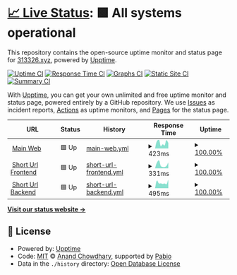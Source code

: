 # [📈 Live Status](https://monitor.313326.xyz): <!--live status--> **🟩 All systems operational**

This repository contains the open-source uptime monitor and status page for [313326.xyz](https://313326.xyz), powered by [Upptime](https://github.com/upptime/upptime).

[![Uptime CI](https://github.com/313326/monitor/workflows/Uptime%20CI/badge.svg)](https://github.com/313326/monitor/actions?query=workflow%3A%22Uptime+CI%22)
[![Response Time CI](https://github.com/313326/monitor/workflows/Response%20Time%20CI/badge.svg)](https://github.com/313326/monitor/actions?query=workflow%3A%22Response+Time+CI%22)
[![Graphs CI](https://github.com/313326/monitor/workflows/Graphs%20CI/badge.svg)](https://github.com/313326/monitor/actions?query=workflow%3A%22Graphs+CI%22)
[![Static Site CI](https://github.com/313326/monitor/workflows/Static%20Site%20CI/badge.svg)](https://github.com/313326/monitor/actions?query=workflow%3A%22Static+Site+CI%22)
[![Summary CI](https://github.com/313326/monitor/workflows/Summary%20CI/badge.svg)](https://github.com/313326/monitor/actions?query=workflow%3A%22Summary+CI%22)

With [Upptime](https://upptime.js.org), you can get your own unlimited and free uptime monitor and status page, powered entirely by a GitHub repository. We use [Issues](https://github.com/313326/monitor/issues) as incident reports, [Actions](https://github.com/313326/monitor/actions) as uptime monitors, and [Pages](https://monitor.313326.xyz) for the status page.

<!--start: status pages-->
<!-- This summary is generated by Upptime (https://github.com/upptime/upptime) -->
<!-- Do not edit this manually, your changes will be overwritten -->
<!-- prettier-ignore -->
| URL | Status | History | Response Time | Uptime |
| --- | ------ | ------- | ------------- | ------ |
| <img alt="" src="https://icons.duckduckgo.com/ip3/313326.xyz.ico" height="13"> [Main Web](https://313326.xyz/) | 🟩 Up | [main-web.yml](https://github.com/313326/monitor/commits/HEAD/history/main-web.yml) | <details><summary><img alt="Response time graph" src="./graphs/main-web/response-time-week.png" height="20"> 423ms</summary><br><a href="https://monitor.313326.xyz/history/main-web"><img alt="Response time 242" src="https://img.shields.io/endpoint?url=https%3A%2F%2Fraw.githubusercontent.com%2F313326%2Fmonitor%2FHEAD%2Fapi%2Fmain-web%2Fresponse-time.json"></a><br><a href="https://monitor.313326.xyz/history/main-web"><img alt="24-hour response time 169" src="https://img.shields.io/endpoint?url=https%3A%2F%2Fraw.githubusercontent.com%2F313326%2Fmonitor%2FHEAD%2Fapi%2Fmain-web%2Fresponse-time-day.json"></a><br><a href="https://monitor.313326.xyz/history/main-web"><img alt="7-day response time 423" src="https://img.shields.io/endpoint?url=https%3A%2F%2Fraw.githubusercontent.com%2F313326%2Fmonitor%2FHEAD%2Fapi%2Fmain-web%2Fresponse-time-week.json"></a><br><a href="https://monitor.313326.xyz/history/main-web"><img alt="30-day response time 352" src="https://img.shields.io/endpoint?url=https%3A%2F%2Fraw.githubusercontent.com%2F313326%2Fmonitor%2FHEAD%2Fapi%2Fmain-web%2Fresponse-time-month.json"></a><br><a href="https://monitor.313326.xyz/history/main-web"><img alt="1-year response time 244" src="https://img.shields.io/endpoint?url=https%3A%2F%2Fraw.githubusercontent.com%2F313326%2Fmonitor%2FHEAD%2Fapi%2Fmain-web%2Fresponse-time-year.json"></a></details> | <details><summary><a href="https://monitor.313326.xyz/history/main-web">100.00%</a></summary><a href="https://monitor.313326.xyz/history/main-web"><img alt="All-time uptime 99.98%" src="https://img.shields.io/endpoint?url=https%3A%2F%2Fraw.githubusercontent.com%2F313326%2Fmonitor%2FHEAD%2Fapi%2Fmain-web%2Fuptime.json"></a><br><a href="https://monitor.313326.xyz/history/main-web"><img alt="24-hour uptime 100.00%" src="https://img.shields.io/endpoint?url=https%3A%2F%2Fraw.githubusercontent.com%2F313326%2Fmonitor%2FHEAD%2Fapi%2Fmain-web%2Fuptime-day.json"></a><br><a href="https://monitor.313326.xyz/history/main-web"><img alt="7-day uptime 100.00%" src="https://img.shields.io/endpoint?url=https%3A%2F%2Fraw.githubusercontent.com%2F313326%2Fmonitor%2FHEAD%2Fapi%2Fmain-web%2Fuptime-week.json"></a><br><a href="https://monitor.313326.xyz/history/main-web"><img alt="30-day uptime 99.88%" src="https://img.shields.io/endpoint?url=https%3A%2F%2Fraw.githubusercontent.com%2F313326%2Fmonitor%2FHEAD%2Fapi%2Fmain-web%2Fuptime-month.json"></a><br><a href="https://monitor.313326.xyz/history/main-web"><img alt="1-year uptime 99.98%" src="https://img.shields.io/endpoint?url=https%3A%2F%2Fraw.githubusercontent.com%2F313326%2Fmonitor%2FHEAD%2Fapi%2Fmain-web%2Fuptime-year.json"></a></details>
| <img alt="" src="https://icons.duckduckgo.com/ip3/link.313326.xyz.ico" height="13"> [Short Url Frontend](https://link.313326.xyz/) | 🟩 Up | [short-url-frontend.yml](https://github.com/313326/monitor/commits/HEAD/history/short-url-frontend.yml) | <details><summary><img alt="Response time graph" src="./graphs/short-url-frontend/response-time-week.png" height="20"> 331ms</summary><br><a href="https://monitor.313326.xyz/history/short-url-frontend"><img alt="Response time 292" src="https://img.shields.io/endpoint?url=https%3A%2F%2Fraw.githubusercontent.com%2F313326%2Fmonitor%2FHEAD%2Fapi%2Fshort-url-frontend%2Fresponse-time.json"></a><br><a href="https://monitor.313326.xyz/history/short-url-frontend"><img alt="24-hour response time 462" src="https://img.shields.io/endpoint?url=https%3A%2F%2Fraw.githubusercontent.com%2F313326%2Fmonitor%2FHEAD%2Fapi%2Fshort-url-frontend%2Fresponse-time-day.json"></a><br><a href="https://monitor.313326.xyz/history/short-url-frontend"><img alt="7-day response time 331" src="https://img.shields.io/endpoint?url=https%3A%2F%2Fraw.githubusercontent.com%2F313326%2Fmonitor%2FHEAD%2Fapi%2Fshort-url-frontend%2Fresponse-time-week.json"></a><br><a href="https://monitor.313326.xyz/history/short-url-frontend"><img alt="30-day response time 359" src="https://img.shields.io/endpoint?url=https%3A%2F%2Fraw.githubusercontent.com%2F313326%2Fmonitor%2FHEAD%2Fapi%2Fshort-url-frontend%2Fresponse-time-month.json"></a><br><a href="https://monitor.313326.xyz/history/short-url-frontend"><img alt="1-year response time 295" src="https://img.shields.io/endpoint?url=https%3A%2F%2Fraw.githubusercontent.com%2F313326%2Fmonitor%2FHEAD%2Fapi%2Fshort-url-frontend%2Fresponse-time-year.json"></a></details> | <details><summary><a href="https://monitor.313326.xyz/history/short-url-frontend">100.00%</a></summary><a href="https://monitor.313326.xyz/history/short-url-frontend"><img alt="All-time uptime 100.00%" src="https://img.shields.io/endpoint?url=https%3A%2F%2Fraw.githubusercontent.com%2F313326%2Fmonitor%2FHEAD%2Fapi%2Fshort-url-frontend%2Fuptime.json"></a><br><a href="https://monitor.313326.xyz/history/short-url-frontend"><img alt="24-hour uptime 100.00%" src="https://img.shields.io/endpoint?url=https%3A%2F%2Fraw.githubusercontent.com%2F313326%2Fmonitor%2FHEAD%2Fapi%2Fshort-url-frontend%2Fuptime-day.json"></a><br><a href="https://monitor.313326.xyz/history/short-url-frontend"><img alt="7-day uptime 100.00%" src="https://img.shields.io/endpoint?url=https%3A%2F%2Fraw.githubusercontent.com%2F313326%2Fmonitor%2FHEAD%2Fapi%2Fshort-url-frontend%2Fuptime-week.json"></a><br><a href="https://monitor.313326.xyz/history/short-url-frontend"><img alt="30-day uptime 100.00%" src="https://img.shields.io/endpoint?url=https%3A%2F%2Fraw.githubusercontent.com%2F313326%2Fmonitor%2FHEAD%2Fapi%2Fshort-url-frontend%2Fuptime-month.json"></a><br><a href="https://monitor.313326.xyz/history/short-url-frontend"><img alt="1-year uptime 99.99%" src="https://img.shields.io/endpoint?url=https%3A%2F%2Fraw.githubusercontent.com%2F313326%2Fmonitor%2FHEAD%2Fapi%2Fshort-url-frontend%2Fuptime-year.json"></a></details>
| <img alt="" src="https://icons.duckduckgo.com/ip3/l.313326.xyz.ico" height="13"> [Short Url Backend](https://l.313326.xyz/) | 🟩 Up | [short-url-backend.yml](https://github.com/313326/monitor/commits/HEAD/history/short-url-backend.yml) | <details><summary><img alt="Response time graph" src="./graphs/short-url-backend/response-time-week.png" height="20"> 495ms</summary><br><a href="https://monitor.313326.xyz/history/short-url-backend"><img alt="Response time 409" src="https://img.shields.io/endpoint?url=https%3A%2F%2Fraw.githubusercontent.com%2F313326%2Fmonitor%2FHEAD%2Fapi%2Fshort-url-backend%2Fresponse-time.json"></a><br><a href="https://monitor.313326.xyz/history/short-url-backend"><img alt="24-hour response time 704" src="https://img.shields.io/endpoint?url=https%3A%2F%2Fraw.githubusercontent.com%2F313326%2Fmonitor%2FHEAD%2Fapi%2Fshort-url-backend%2Fresponse-time-day.json"></a><br><a href="https://monitor.313326.xyz/history/short-url-backend"><img alt="7-day response time 495" src="https://img.shields.io/endpoint?url=https%3A%2F%2Fraw.githubusercontent.com%2F313326%2Fmonitor%2FHEAD%2Fapi%2Fshort-url-backend%2Fresponse-time-week.json"></a><br><a href="https://monitor.313326.xyz/history/short-url-backend"><img alt="30-day response time 472" src="https://img.shields.io/endpoint?url=https%3A%2F%2Fraw.githubusercontent.com%2F313326%2Fmonitor%2FHEAD%2Fapi%2Fshort-url-backend%2Fresponse-time-month.json"></a><br><a href="https://monitor.313326.xyz/history/short-url-backend"><img alt="1-year response time 412" src="https://img.shields.io/endpoint?url=https%3A%2F%2Fraw.githubusercontent.com%2F313326%2Fmonitor%2FHEAD%2Fapi%2Fshort-url-backend%2Fresponse-time-year.json"></a></details> | <details><summary><a href="https://monitor.313326.xyz/history/short-url-backend">100.00%</a></summary><a href="https://monitor.313326.xyz/history/short-url-backend"><img alt="All-time uptime 99.97%" src="https://img.shields.io/endpoint?url=https%3A%2F%2Fraw.githubusercontent.com%2F313326%2Fmonitor%2FHEAD%2Fapi%2Fshort-url-backend%2Fuptime.json"></a><br><a href="https://monitor.313326.xyz/history/short-url-backend"><img alt="24-hour uptime 100.00%" src="https://img.shields.io/endpoint?url=https%3A%2F%2Fraw.githubusercontent.com%2F313326%2Fmonitor%2FHEAD%2Fapi%2Fshort-url-backend%2Fuptime-day.json"></a><br><a href="https://monitor.313326.xyz/history/short-url-backend"><img alt="7-day uptime 100.00%" src="https://img.shields.io/endpoint?url=https%3A%2F%2Fraw.githubusercontent.com%2F313326%2Fmonitor%2FHEAD%2Fapi%2Fshort-url-backend%2Fuptime-week.json"></a><br><a href="https://monitor.313326.xyz/history/short-url-backend"><img alt="30-day uptime 100.00%" src="https://img.shields.io/endpoint?url=https%3A%2F%2Fraw.githubusercontent.com%2F313326%2Fmonitor%2FHEAD%2Fapi%2Fshort-url-backend%2Fuptime-month.json"></a><br><a href="https://monitor.313326.xyz/history/short-url-backend"><img alt="1-year uptime 99.97%" src="https://img.shields.io/endpoint?url=https%3A%2F%2Fraw.githubusercontent.com%2F313326%2Fmonitor%2FHEAD%2Fapi%2Fshort-url-backend%2Fuptime-year.json"></a></details>

<!--end: status pages-->

[**Visit our status website →**](https://monitor.313326.xyz)

## 📄 License

- Powered by: [Upptime](https://github.com/upptime/upptime)
- Code: [MIT](./LICENSE) © [Anand Chowdhary](https://anandchowdhary.com), supported by [Pabio](https://pabio.com)
- Data in the `./history` directory: [Open Database License](https://opendatacommons.org/licenses/odbl/1-0/)
